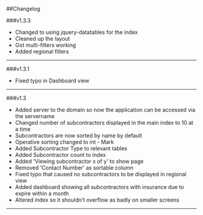 ##Changelog

###v1.3.3
- Changed to using jquery-datatables for the index
- Cleaned up the layout
- Got multi-filters working
- Added regional filters
___

###v1.3.1
- Fixed typo in Dashboard view

___

###v1.3
- Added server to the domain so now the application can be accessed via the servername
- Changed number of subcontractors displayed in the main index to 10 at a time
- Subcontractors are now sorted by name by default
- Operative sorting changed to int - Mark
- Added Subcontractor Type to relevant tables
- Added Subcontractor count to index
- Added 'Viewing subcontractor x of y' to show page
- Removed 'Contact Number' as sortable column
- Fixed typo that caused no subcontractors to be displayed in regional view
- Added dashboard showing all subcontractors with insurance due to expire within a month
- Altered index so it shouldn't overflow as badly on smaller screens

___
